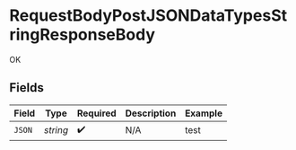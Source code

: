 # RequestBodyPostJSONDataTypesStringResponseBody

OK


## Fields

| Field              | Type               | Required           | Description        | Example            |
| ------------------ | ------------------ | ------------------ | ------------------ | ------------------ |
| `JSON`             | *string*           | :heavy_check_mark: | N/A                | test               |